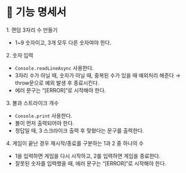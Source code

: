 # 🎯 기능 명세서

1\. 랜덤 3자리 수 만들기

- 1~9 숫자이고, 3개 모두 다른 숫자여야 한다.

2\. 숫자 입력

- `Console.readLineAsync` 사용한다.
- 3자리 수가 아닐 때, 숫자가 아닐 때, 중복된 수가 있을 때 예외처리 해준다 → throw문으로 예외 발생 후 종료시킨다.
- 에러 문구는 “[ERROR]“로 시작해야 한다.

3\. 볼과 스트라이크 개수

- `Console.print` 사용한다.
- 볼이 먼저 출력되어야 한다.
- 정답일 때, 3 스크라이크 출력 후 맞혔다는 문구를 출력한다.

4\. 게임이 끝난 경우 재시작/종료를 구분하는 1과 2 중 하나의 수

- 1을 입력하면 게임을 다시 시작하고, 2를 입력하면 게임을 종료한다.
- 잘못된 숫자를 입력했을 때, 에러 문구는 “[ERROR]“로 시작해야 한다.
